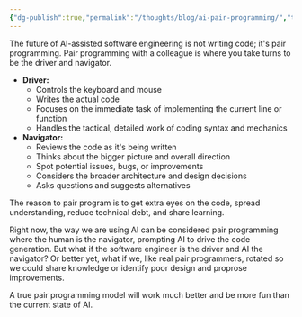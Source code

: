 ```yaml
---
{"dg-publish":true,"permalink":"/thoughts/blog/ai-pair-programming/","tags":["blogged","refactored","ai"],"created":"2025-08-26T19:44:02.574+01:00","updated":"2025-09-11T20:00:36.730+01:00"}
---
```


The future of AI-assisted software engineering is not writing code; it's pair programming.
Pair programming with a colleague is where you take turns to be the driver and navigator.

- **Driver:**
	- Controls the keyboard and mouse
	- Writes the actual code
	- Focuses on the immediate task of implementing the current line or function
	- Handles the tactical, detailed work of coding syntax and mechanics
- **Navigator:**
	- Reviews the code as it's being written
	- Thinks about the bigger picture and overall direction
	- Spot potential issues, bugs, or improvements
	- Considers the broader architecture and design decisions
	- Asks questions and suggests alternatives

The reason to pair program is to get extra eyes on the code, spread understanding, reduce technical debt, and share learning.

Right now, the way we are using AI can be considered pair programming where the human is the navigator, prompting AI to drive the code generation.
But what if the software engineer is the driver and AI the navigator? Or better yet, what if we, like real pair programmers, rotated so we could share knowledge or identify poor design and proprose improvements.

A true pair programming model will work much better and be more fun than the current state of AI.
